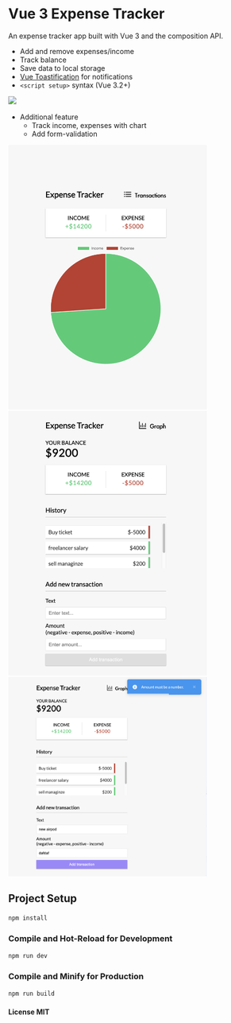 # Vue 3 Expense Tracker

An expense tracker app built with Vue 3 and the composition API.

- Add and remove expenses/income
- Track balance
- Save data to local storage
- [Vue Toastification](https://github.com/Maronato/vue-toastification) for notifications
- `<script setup>` syntax (Vue 3.2+)
<img src="public/screen.png" width="400" />

* Additional feature
  - Track income, expenses with chart
  - Add form-validation
<img src="public/graph.png" width="400" />
<img src="public/form_validation.png" width="400" />
<img src="public/amount_validation.png" width="400" />
  


## Project Setup

```sh
npm install
```

### Compile and Hot-Reload for Development

```sh
npm run dev
```

### Compile and Minify for Production

```sh
npm run build
```

#### License MIT

